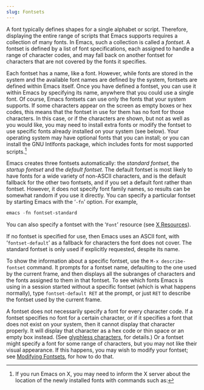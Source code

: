 ```yaml
---
slug: Fontsets
---
```


A font typically defines shapes for a single alphabet or script. Therefore, displaying the entire range of scripts that Emacs supports requires a collection of many fonts. In Emacs, such a collection is called a *fontset*. A fontset is defined by a list of font specifications, each assigned to handle a range of character codes, and may fall back on another fontset for characters that are not covered by the fonts it specifies.

Each fontset has a name, like a font. However, while fonts are stored in the system and the available font names are defined by the system, fontsets are defined within Emacs itself. Once you have defined a fontset, you can use it within Emacs by specifying its name, anywhere that you could use a single font. Of course, Emacs fontsets can use only the fonts that your system supports. If some characters appear on the screen as empty boxes or hex codes, this means that the fontset in use for them has no font for those characters. In this case, or if the characters are shown, but not as well as you would like, you may need to install extra fonts or modify the fontset to use specific fonts already installed on your system (see below). Your operating system may have optional fonts that you can install; or you can install the GNU Intlfonts package, which includes fonts for most supported scripts.[^1]

Emacs creates three fontsets automatically: the *standard fontset*, the *startup fontset* and the *default fontset*. The default fontset is most likely to have fonts for a wide variety of non-ASCII characters, and is the default fallback for the other two fontsets, and if you set a default font rather than fontset. However, it does not specify font family names, so results can be somewhat random if you use it directly. You can specify a particular fontset by starting Emacs with the ‘`-fn`’ option. For example,

```lisp
emacs -fn fontset-standard
```

You can also specify a fontset with the ‘`Font`’ resource (see [X Resources](X-Resources)).

If no fontset is specified for use, then Emacs uses an ASCII font, with ‘`fontset-default`’ as a fallback for characters the font does not cover. The standard fontset is only used if explicitly requested, despite its name.

To show the information about a specific fontset, use the `M-x describe-fontset`<!-- /@w --> command. It prompts for a fontset name, defaulting to the one used by the current frame, and then displays all the subranges of characters and the fonts assigned to them in that fontset. To see which fonts Emacs is using in a session started without a specific fontset (which is what happens normally), type `fontset-default RET` at the prompt, or just `RET` to describe the fontset used by the current frame.

A fontset does not necessarily specify a font for every character code. If a fontset specifies no font for a certain character, or if it specifies a font that does not exist on your system, then it cannot display that character properly. It will display that character as a hex code or thin space or an empty box instead. (See [glyphless characters](Text-Display), for details.) Or a fontset might specify a font for some range of characters, but you may not like their visual appearance. If this happens, you may wish to modify your fontset; see [Modifying Fontsets](Modifying-Fontsets), for how to do that.

[^1]: If you run Emacs on X, you may need to inform the X server about the location of the newly installed fonts with commands such as:
